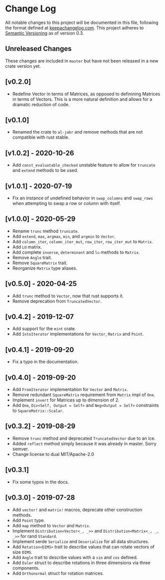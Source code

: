 # Change Log

All notable changes to this project will be documented in this file, following
the format defined at [keepachangelog.com](http://keepachangelog.com/).
This project adheres to [Semantic Versioning](http://semver.org/) as of version 0.3.

## Unreleased Changes
These changes are included in `master` but have not been released in a new crate version yet.

## [v0.2.0]

- Redefine Vector in terms of Matrices, as opposed to definining Matrices in terms of Vectors.
  This is a more natural definition and allows for a dramatic reduction of code.

## [v0.1.0] 

- Renamed the crate to `al-jabr` and remove methods that are not compatible with rust stable.

## [v1.0.2] - 2020-10-26

- Add `const_evaluatable_checked` unstable feature to allow for `truncate` and `extend` methods to be used.

## [v1.0.1] - 2020-07-19

- Fix an instance of undefined behavior in `swap_columns` and `swap_rows` when attempting to 
  swap a row or column with itself.

## [v1.0.0] - 2020-05-29

- Rename `trunc` method `truncate`.
- Add `extend`, `max`, `argmax`, `min`, and `argmin` to `Vector`.
- Add `column_iter`, `column_iter_mut`, `row_iter`, `row_iter_mut` to `Matrix`.
- Add `LU` matrix.
- Add complete `inverse`, `determinant` and `lu` methods to `Matrix`.
- Remove `Angle` trait.
- Remove `SquareMatrix` trait. 
- Reorganize `Matrix` type aliases. 

## [v0.5.0] - 2020-04-25

- Add `trunc` method to `Vector`, now that rust supports it. 
- Remove deprecation from `TruncatedVector`. 

## [v0.4.2] - 2019-12-07

- Add support for the `mint` crate.
- Add `IntoIterator` implementations for `Vector`, `Matrix` and `Point`.

## [v0.4.1] - 2019-09-20

- Fix a typo in the documentation.

## [v0.4.0] - 2019-09-20

- Add `FromIterator` implementation for `Vector` and `Matrix`.
- Remove redundant `SquareMatrix` requirement from  `Matrix` impl of `One`.
- Implement `invert`  for Matrices up to dimension of 2.
- Add `One`, `Div<Self, Output = Self>` and `Neg<Output = Self>` constraints 
  to `SquareMatrix::Scalar`.

## [v0.3.2] - 2019-08-29

- Remove `trunc` method and deprecated `TruncatedVector` due to an ice.
- Added `reflect` method simply because it was already in master. Sorry semver.
- Change license to dual MIT/Apache-2.0

## [v0.3.1] 

- Fix some typos in the docs.

## [v0.3.0] - 2019-07-28

- Add `vector!` and `matrix!` macros, deprecate other construction methods.
- Add `Point` type.
- Add `map` method to `Vector` and `Matrix`.
- Implement `Distribution<Vector<_, _>>` and `Distribution<Matrix<_, _, _>>` for
  rand `Standard`.
- Implement serde `Serialize` and `Deserialize` for all data structures.
- Add `Rotation<DIMS>` trait to describe values that can rotate vectors of size `DIMS`.
- Add `Angle` trait to describe values with a `sin` and `cos` defined. 
- Add `Euler` struct to describe rotations in three dimensions via three components. 
- Add `Orthonormal` struct for rotation matrices. 

